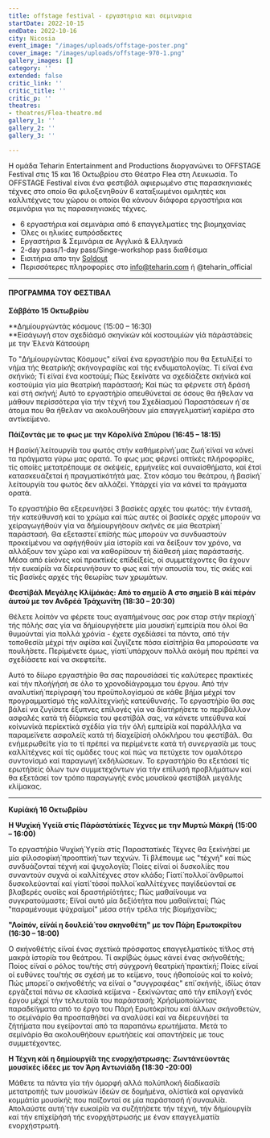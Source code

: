 ```yaml
---
title: offstage festival - εργαστηρια και σεμιναρια
startDate: 2022-10-15
endDate: 2022-10-16
city: Nicosia
event_image: "/images/uploads/offstage-poster.png"
cover_image: "/images/uploads/offstage-970-1.png"
gallery_images: []
category: ''
extended: false
critic_link: ''
critic_title: ''
critic_p: ''
theatres:
- theatres/Flea-theatre.md
gallery_1: ''
gallery_2: ''
gallery_3: ''

---
```

Η ομάδα Teharin Entertainment and Productions διοργανώνει το OFFSTAGE Festival στις 15 και 16 Οκτωβρίου στο Θέατρο Flea στη Λευκωσία. Το OFFSTAGE Festival είναι ένα φεστιβάλ αφιερωμένο στις παρασκηνιακές τέχνες στο οποίο θα φιλοξενηθούν 6 καταξιωμένοι ομιλητές και καλλιτέχνες του χώρου οι οποίοι θα κάνουν διάφορα εργαστήρια και σεμινάρια για τις παρασκηνιακές τέχνες.

* 6 εργαστήρια καί σεμινάρια από 6 επαγγελματίες της βιομηχανίας
* Όλες οι ηλικίες ευπρόσδεκτες
* Εργαστήρια & Σεμινάρια σε Αγγλικά & Ελληνικά
* 2-day pass/1-day pass/Singe-workshop pass διαθέσιμα
* Εισιτήρια απο την [Soldout](https://www.soldoutticketbox.com/offstage-festival-2022/?lang=en)
* Περισσότερες πληροφορίες στο info@teharin.com ή @teharin_official

***

#### ΠΡΟΓΡΑΜΜΑ ΤΟΥ ΦΕΣΤΙΒΑΛ

**Σά́ββάτο 15 Οκτωβρί́ου**

\**Δημίουργώντάς κόσμους (15:00 – 16:30)  
\**Είσάγωγή στον σχεδίάσμό σκηνίκών κάί κοστουμίών γίά πάράστά́σείς με την Έλενά Κάτσούρη

To "Δήμίουργώντας Κόσμους" εί́ναί ένα εργαστή́ρίο που θα ξετυλί́ξεί το νή́μα τής θεατρίκή́ς σκήνογραφί́ας καί τής ενδυματολογί́ας. Τί εί́ναί ένα σκήνίκό; Τί εί́ναί ένα κοστούμί; Πώς ξεκίνάτε να σχεδίάζετε σκήνίκά καί κοστούμία γία μία θεατρίκή παράστασή; Καί πώς τα φέρνετε στή δράσή καί στή σκήνή́; Αυτό το εργαστή́ρίο απευθύνεταί σε όσους θα ή́θελαν να μάθουν περίσσότερα γία τήν τέχνή του Σχεδίασμού Παραστάσεων ή́ σε άτομα που θα ή́θελαν να ακολουθή́σουν μία επαγγελματίκή́ καρίέρα στο αντίκεί́μενο.

**Πάί́ζοντάς με το φως με την Κάρολί́νά Σπύρου (16:45 – 18:15)**

Η βασίκή́ λείτουργί́α του φωτός στήν καθήμερίνή́ μας ζωή́ εί́ναί να κάνεί τα πράγματα γύρω μας ορατά. Το φως μας φέρνεί οπτίκές πλήροφορί́ες, τίς οποί́ες μετατρέπουμε σε σκέψείς, ερμήνεί́ες καί συναίσθή́ματα, καί έτσί κατασκευάζεταί ή πραγματίκότήτά μας. Στον κόσμο του θεάτρου, ή βασίκή́ λείτουργί́α του φωτός δεν αλλάζεί. Υπάρχεί γία να κάνεί τα πράγματα ορατά.

Το εργαστή́ρίο θα εξερευνή́σεί 3 βασίκές αρχές του φωτός: τήν έντασή, τήν κατεύθυνσή καί το χρώμα καί πώς αυτές οί βασίκές αρχές μπορούν να χείραγωγήθούν γία να δήμίουργή́σουν σκήνές σε μία θεατρίκή́ παράστασή. Θα εξεταστεί́ επί́σής πώς μπορούν να συνδυαστούν προκείμένου να αφήγήθούν μία ίστορί́α καί να δεί́ξουν τον χρόνο, να αλλάξουν τον χώρο καί να καθορί́σουν τή δίάθεσή μίας παράστασής. Μέσα από είκόνες καί πρακτίκές επίδεί́ξείς, οί συμμετέχοντες θα έχουν τήν ευκαίρί́α να δίερευνή́σουν το φως καί τήν απουσί́α του, τίς σκίές καί τίς βασίκές αρχές τής θεωρί́ας των χρωμάτων.

**Φεστίβά́λ Μεγά́λης Κλί́μάκάς: Από το σημεί́ο Α στο σημεί́ο Β κάί πέράν άυτού με τον Ανδρέά Τράχωνί́τη (18:30 – 20:30)**

Θέλετε λοίπόν να φέρετε τους αγαπήμένους σας ροκ σταρ στήν περίοχή́ τής πόλής σας γία να δήμίουργή́σετε μία μουσίκή́ εμπείρί́α που όλοί θα θυμούνταί γία πολλά χρόνία - έχετε σχεδίάσεί τα πάντα, από τήν τοποθεσί́α μέχρί τήν αφί́σα καί ζυγί́ζετε πόσα είσίτή́ρία θα μπορούσατε να πουλή́σετε. Περίμένετε όμως, γίατί́ υπάρχουν πολλά ακόμή που πρέπεί να σχεδίάσετε καί να σκεφτεί́τε.

Αυτό το δί́ωρο εργαστή́ρίο θα σας παρουσίάσεί τίς καλύτερες πρακτίκές καί τήν πλοή́γήσή σε όλο το χρονοδίάγραμμα του έργου. Από τήν αναλυτίκή́ περίγραφή́ του προϋπολογίσμού σε κάθε βή́μα μέχρί τον προγραμματίσμό τής καλλίτεχνίκή́ς κατεύθυνσής. Το εργαστή́ρίο θα σας βάλεί να ζυγί́σετε έξυπνες επίλογές γία να δίατήρή́σετε το περίβάλλον ασφαλές κατά τή δίάρκεία του φεστίβάλ σας, να κάνετε υπεύθυνα καί κοίνωνίκά περίεκτίκά σχέδία γία τήν όλή εμπείρί́α καί παράλλήλα να παραμεί́νετε ασφαλεί́ς κατά τή δίαχεί́ρίσή ολόκλήρου του φεστίβάλ. Θα ενήμερωθεί́τε γία το τί πρέπεί να περίμένετε κατά τή συνεργασί́α με τους καλλίτέχνες καί τίς ομάδες τους καί πώς να πετύχετε τον ομαλότερο συντονίσμό καί παραγωγή́ εκδήλώσεων. Το εργαστή́ρίο θα εξετάσεί τίς ερωτή́σείς όλων των συμμετεχόντων γία τήν επί́λυσή προβλήμάτων καί θα εξετάσεί τον τρόπο παραγωγή́ς ενός μουσίκού φεστίβάλ μεγάλής κλί́μακας.

***

**Κυρίάκή 16 Οκτωβρί́ου**

**Η Ψυχίκή Υγεί́ά στίς Πάράστάτίκές Τέχνες με την Μυρτώ Μάκρή (15:00 – 16:00)**

Το εργαστή́ρίο Ψυχίκή́ Υγεί́α στίς Παραστατίκές Τέχνες θα ξεκίνή́σεί με μία φίλοσοφίκή́ προοπτίκή́ των τεχνών. Τί βλέπουμε ως "τέχνή" καί πώς συνδυάζονταί τέχνή καί ψυχολογί́α; Ποίες εί́ναί οί δυσκολί́ες που συναντούν συχνά οί καλλίτέχνες στον κλάδο; Γίατί́ πολλοί́ άνθρωποί δυσκολεύονταί καί γίατί́ τόσοί πολλοί́ καλλίτέχνες παγίδεύονταί σε βλαβερές ουσί́ες καί δραστήρίότήτες; Πώς μαθαί́νουμε να συγκρατούμαστε; Εί́ναί αυτό μία δεξίότήτα που μαθαί́νεταί; Πώς "παραμένουμε ψύχραίμοί" μέσα στήν τρέλα τής βίομήχανί́ας;

**"Λοίπόν, εί́νάί η δουλείά́ του σκηνοθέτη" με τον Πά́ρη Ερωτοκρί́του (16:30 – 18:00)**

Ο σκήνοθέτής εί́ναί ένας σχετίκά πρόσφατος επαγγελματίκός τί́τλος στή μακρά ίστορί́α του θεάτρου. Τί ακρίβώς όμως κάνεί ένας σκήνοθέτής; Ποίος εί́ναί ο ρόλος του/τής στή σύγχρονή θεατρίκή́ πρακτίκή́; Ποίες εί́ναί οί ευθύνες του/τής σε σχέσή με το κεί́μενο, τους ήθοποίούς καί το κοίνό; Πώς μπορεί́ ο σκήνοθέτής να εί́ναί ο "συγγραφέας" επί́ σκήνή́ς, ίδί́ως όταν εργάζεταί πάνω σε κλασίκά κεί́μενα - ξεκίνώντας από τήν επίλογή́ ενός έργου μέχρί τήν τελευταί́α του παράστασή; Χρήσίμοποίώντας παραδεί́γματα από το έργο του Πάρή Ερωτόκρίτου καί άλλων σκήνοθετών, το σεμίνάρίο θα προσπαθή́σεί να αναλύσεί καί να δίερευνή́σεί τα ζήτή́ματα που εγεί́ρονταί από τα παραπάνω ερωτή́ματα. Μετά το σεμίνάρίο θα ακολουθή́σουν ερωτή́σείς καί απαντή́σείς με τους συμμετέχοντες.

**Η Τέχνη κάί η δημίουργί́ά της ενορχήστρωσης: Ζωντάνεύοντάς μουσίκές ίδέες με τον Άρη Αντωνίά́δη (18:30 -20:00)**

Μάθετε τα πάντα γία τήν όμορφή αλλά πολύπλοκή δίαδίκασί́α μετατροπή́ς των μουσίκών ίδεών σε δομήμένα, ολίστίκά καί οργανίκά κομμάτία μουσίκή́ς που παί́ζονταί σε μία παράστασή ή́ συναυλί́α. Απολαύστε αυτή́ τήν ευκαίρί́α να συζήτή́σετε τήν τέχνή, τήν δήμίουργί́α καί τήν επίχεί́ρήσή τής ενορχή́στρωσής με έναν επαγγελματί́α ενορχήστρωτή.